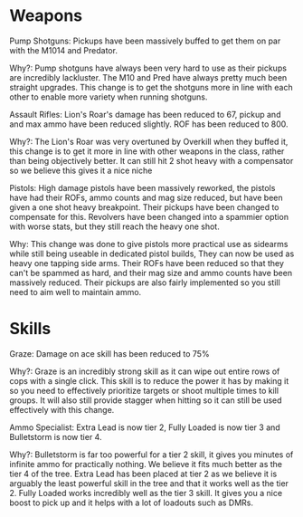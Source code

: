 # Weapons

Pump Shotguns: Pickups have been massively buffed to get them on par with the M1014 and Predator.

Why?: Pump shotguns have always been very hard to use as their pickups are incredibly lackluster. The M10 and Pred have always pretty much been straight upgrades. This change is to get the shotguns more in line with each other to enable more variety when running shotguns.

Assault Rifles: Lion's Roar's damage has been reduced to 67, pickup and and max ammo have been reduced slightly. ROF has been reduced to 800.

Why?: The Lion's Roar was very overtuned by Overkill when they buffed it, this change is to get it more in line with other weapons in the class, rather than being objectively better. It can still hit 2 shot heavy with a compensator so we believe this gives it a nice niche

Pistols: High damage pistols have been massively reworked, the pistols have had their ROFs, ammo counts and mag size reduced, but have been given a one shot heavy breakpoint. Their pickups have been changed to compensate for this. Revolvers have been changed into a spammier option with worse stats, but they still reach the heavy one shot.

Why: This change was done to give pistols more practical use as sidearms while still being useable in dedicated pistol builds, They can now be used as heavy one tapping side arms. Their ROFs have been reduced so that they can't be spammed as hard, and their mag size and ammo counts have been massively reduced. Their pickups are also fairly implemented so you still need to aim well to maintain ammo.

# Skills

Graze: Damage on ace skill has been reduced to 75%

Why?: Graze is an incredibly strong skill as it can wipe out entire rows of cops with a single click. This skill is to reduce the power it has by making it so you need to effectively prioritize targets or shoot multiple times to kill groups. It will also still provide stagger when hitting so it can still be used effectively with this change. 

Ammo Specialist: Extra Lead is now tier 2, Fully Loaded is now tier 3 and Bulletstorm is now tier 4.

Why?: Bulletstorm is far too powerful for a tier 2 skill, it gives you minutes of infinite ammo for practically nothing. We believe it fits much better as the tier 4 of the tree. Extra Lead has been placed at tier 2 as we believe it is arguably the least powerful skill in the tree and that it works well as the tier 2. Fully Loaded works incredibly well as the tier 3 skill. It gives you a nice boost to pick up and it helps with a lot of loadouts such as DMRs.
